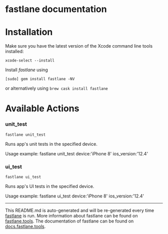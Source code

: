 fastlane documentation
================
# Installation

Make sure you have the latest version of the Xcode command line tools installed:

```
xcode-select --install
```

Install _fastlane_ using
```
[sudo] gem install fastlane -NV
```
or alternatively using `brew cask install fastlane`

# Available Actions
### unit_test
```
fastlane unit_test
```
Runs app's unit tests in the specified device.

Usage example: fastlane unit_test device:'iPhone 8' ios_version:'12.4'
### ui_test
```
fastlane ui_test
```
Runs app's UI tests in the specified device.

Usage example: fastlane ui_test device:'iPhone 8' ios_version:'12.4'

----

This README.md is auto-generated and will be re-generated every time [fastlane](https://fastlane.tools) is run.
More information about fastlane can be found on [fastlane.tools](https://fastlane.tools).
The documentation of fastlane can be found on [docs.fastlane.tools](https://docs.fastlane.tools).
